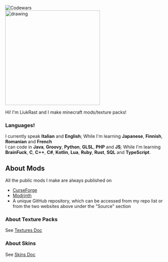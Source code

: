 ![Codewars](https://www.codewars.com/users/LIUKRAST/badges/large)<br>
<img src="https://frozenblock.net/assets/frozenblock/textures/certificate.png" alt="drawing" style="image-rendering: pixelated; width: 300px"/>

Hi! I'm LiukRast and I make minecraft mods/texture packs!

### Languages!
I currently speak **Italian** and **English**;
While I'm learning **Japanese**, **Finnish**, **Romanian** and **French**<br>
I can code in **Java**, **Groovy**, **Python**, **GLSL**, **PHP** and **JS**;
While I'm learning **BrainFuck**, **C**, **C++**, **C#**, **Kotlin**, **Lua**, **Ruby**, **Rust**, **SQL** and **TypeScript**.

## About Mods
All the public mods I make are always published on
- [CurseForge](https://www.curseforge.com/members/liukrast/projects)
- [Modrinth](https://modrinth.com/user/LIUKRAST)
- A unique GitHub repository, which can be accessed from my repo list or from the two websites above under the "Source" section
### About Texture Packs
See [Textures Doc](about/textures/README.md)
### About Skins
See [Skins Doc](about/skins/README.md)
